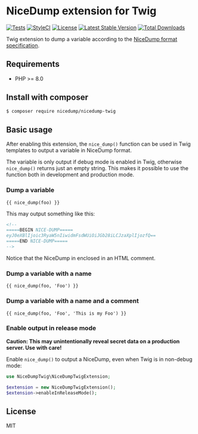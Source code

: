 # NiceDump extension for Twig

[![Tests](https://github.com/themichaelhall/nicedump-twig/workflows/tests/badge.svg?branch=master)](https://github.com/themichaelhall/nicedump-twig/actions)
[![StyleCI](https://styleci.io/repos/163513640/shield?style=flat&branch=master)](https://styleci.io/repos/163513640)
[![License](https://poser.pugx.org/nicedump/nicedump-twig/license)](https://packagist.org/packages/nicedump/nicedump-twig)
[![Latest Stable Version](https://poser.pugx.org/nicedump/nicedump-twig/v/stable)](https://packagist.org/packages/nicedump/nicedump-twig)
[![Total Downloads](https://poser.pugx.org/nicedump/nicedump-twig/downloads)](https://packagist.org/packages/nicedump/nicedump-twig)

Twig extension to dump a variable according to the [NiceDump format specification](https://nicedump.net/).

## Requirements

- PHP >= 8.0

## Install with composer

``` bash
$ composer require nicedump/nicedump-twig
```

## Basic usage

After enabling this extension, the ```nice_dump()``` function can be used in Twig templates to output a variable in NiceDump format.

The variable is only output if debug mode is enabled in Twig, otherwise ```nice_dump()``` returns just an empty string. This makes it possible to use the function both in development and production mode.

### Dump a variable

```
{{ nice_dump(foo) }}
```

This may output something like this:

``` html
<!--
=====BEGIN NICE-DUMP=====
eyJ0eXBlIjoic3RyaW5nIiwidmFsdWUiOiJGb28iLCJzaXplIjozfQ==
=====END NICE-DUMP=====
-->
```

Notice that the NiceDump in enclosed in an HTML comment.

### Dump a variable with a name

```
{{ nice_dump(foo, 'Foo') }}
```

### Dump a variable with a name and a comment

```
{{ nice_dump(foo, 'Foo', 'This is my Foo') }}
```

### Enable output in release mode

**Caution: This may unintentionally reveal secret data on a production server. Use with care!**

Enable ```nice_dump()``` to output a NiceDump, even when Twig is in non-debug mode:

``` php
use NiceDumpTwig\NiceDumpTwigExtension;

$extension = new NiceDumpTwigExtension();
$extension->enableInReleaseMode();
```

## License

MIT
